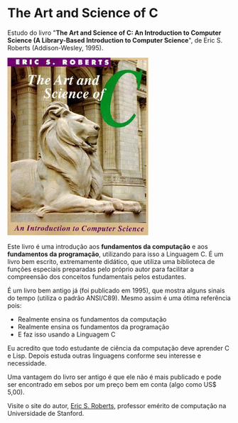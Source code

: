 # The Art and Science of C
Estudo do livro "**The Art and Science of C: An Introduction to Computer Science
(A Library-Based Introduction to Computer Science**", de Eric S. Roberts
(Addison-Wesley, 1995).

![Foto da cada do livro](https://raw.githubusercontent.com/abrantesasf/the_art_and_science_of_c/master/Roberts.CS1.C/book_cover.jpg)

Este livro é uma introdução aos **fundamentos da computação** e aos
**fundamentos da programação**, utilizando para isso a Linguagem C. É um livro
bem escrito, extremamente didático, que utiliza uma biblioteca de funções
especiais preparadas pelo próprio autor para facilitar a compreensão dos
conceitos fundamentais pelos estudantes.

É um livro bem antigo já (foi publicado em 1995), que mostra alguns sinais do
tempo (utiliza o padrão ANSI/C89). Mesmo assim é uma ótima referência pois:

* Realmente ensina os fundamentos da computação
* Realmente ensina os fundamentos da programação
* E faz isso usando a Linguagem C

Eu acredito que todo estudante de ciência da computação deve aprender C e
Lisp. Depois estuda outras linguagens conforme seu interesse e necessidade. 

Uma vantagem do livro ser antigo é que ele não é mais publicado e pode ser
encontrado em sebos por um preço bem em conta (algo como US$ 5,00).

Visite o site do autor, [Eric
S. Roberts](https://cs.stanford.edu/people/eroberts/), professor emérito de
computação na Universidade de Stanford.
